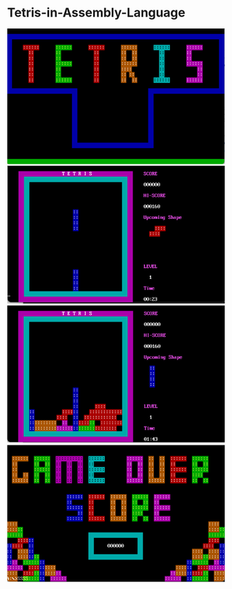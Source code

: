 # Tetris-in-Assembly-Language

![Screenshot 1](media/pic6.png)
![Screenshot 1](media/pic2.png)
![Screenshot 1](media/pic3.png)
![Screenshot 1](media/pic5.png)
